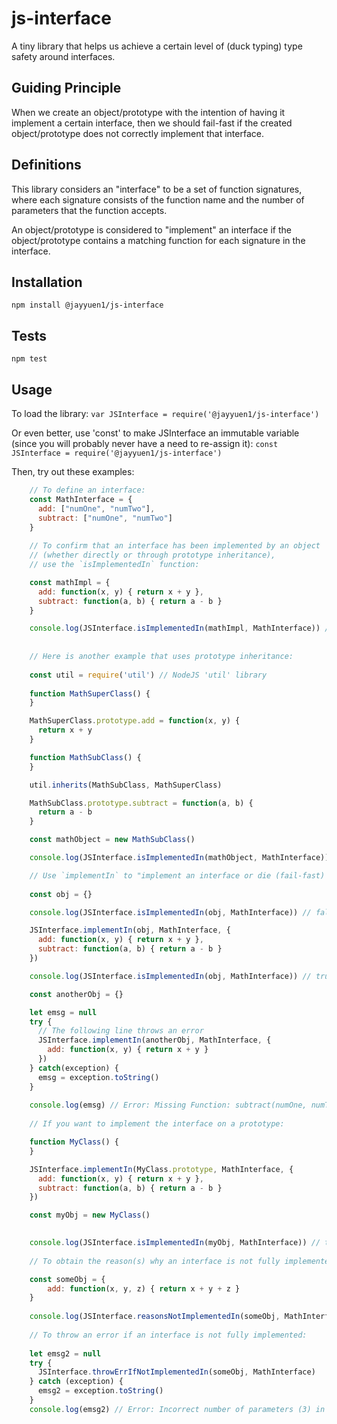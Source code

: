 # js-interface

A tiny library that helps us achieve a certain level of (duck typing) type safety around interfaces.


## Guiding Principle

When we create an object/prototype with the intention of having it implement a certain interface, then we should fail-fast if the created object/prototype does not correctly implement that interface.


## Definitions

This library considers an "interface" to be a set of function signatures, where each signature consists of the function name and the number of parameters that the function accepts.

An object/prototype is considered to "implement" an interface if the object/prototype contains a matching function for each signature in the interface.


## Installation

`npm install @jayyuen1/js-interface`


## Tests

`npm test`


## Usage

To load the library:
`var JSInterface = require('@jayyuen1/js-interface')`

Or even better, use 'const' to make JSInterface an immutable variable (since you will probably never have a need to re-assign it):
`const JSInterface = require('@jayyuen1/js-interface')`


Then, try out these examples:

````javascript
    // To define an interface:
    const MathInterface = {
      add: ["numOne", "numTwo"],
      subtract: ["numOne", "numTwo"]
    }
    
    // To confirm that an interface has been implemented by an object
    // (whether directly or through prototype inheritance),
    // use the `isImplementedIn` function:

    const mathImpl = {
      add: function(x, y) { return x + y },
      subtract: function(a, b) { return a - b }
    }

    console.log(JSInterface.isImplementedIn(mathImpl, MathInterface)) // true
    
    
    // Here is another example that uses prototype inheritance:
    
    const util = require('util') // NodeJS 'util' library
    
    function MathSuperClass() {
    }

    MathSuperClass.prototype.add = function(x, y) {
      return x + y
    }

    function MathSubClass() {
    }

    util.inherits(MathSubClass, MathSuperClass)

    MathSubClass.prototype.subtract = function(a, b) {
      return a - b
    }

    const mathObject = new MathSubClass()

    console.log(JSInterface.isImplementedIn(mathObject, MathInterface)) // true

    // Use `implementIn` to "implement an interface or die (fail-fast) trying":
    
    const obj = {}

    console.log(JSInterface.isImplementedIn(obj, MathInterface)) // false

    JSInterface.implementIn(obj, MathInterface, {
      add: function(x, y) { return x + y },
      subtract: function(a, b) { return a - b }
    })

    console.log(JSInterface.isImplementedIn(obj, MathInterface)) // true

    const anotherObj = {}

    let emsg = null
    try {
      // The following line throws an error
      JSInterface.implementIn(anotherObj, MathInterface, {
        add: function(x, y) { return x + y }
      })
    } catch(exception) {
      emsg = exception.toString()
    }
    
    console.log(emsg) // Error: Missing Function: subtract(numOne, numTwo)
      
    // If you want to implement the interface on a prototype:

    function MyClass() {
    }

    JSInterface.implementIn(MyClass.prototype, MathInterface, {
      add: function(x, y) { return x + y },
      subtract: function(a, b) { return a - b }
    })

    const myObj = new MyClass()
    

    console.log(JSInterface.isImplementedIn(myObj, MathInterface)) // true
    
    // To obtain the reason(s) why an interface is not fully implemented:

    const someObj = {
        add: function(x, y, z) { return x + y + z }
    }
    
    console.log(JSInterface.reasonsNotImplementedIn(someObj, MathInterface)) // Incorrect number of parameters (3) in implementation for function: add(numOne, numTwo) | Missing Function: subtract(numOne, numTwo)
    
    // To throw an error if an interface is not fully implemented:
    
    let emsg2 = null
    try {
      JSInterface.throwErrIfNotImplementedIn(someObj, MathInterface)
    } catch (exception) {
      emsg2 = exception.toString()
    }
    console.log(emsg2) // Error: Incorrect number of parameters (3) in implementation for function: add(numOne, numTwo) | Missing Function: subtract(numOne, numTwo)

````
